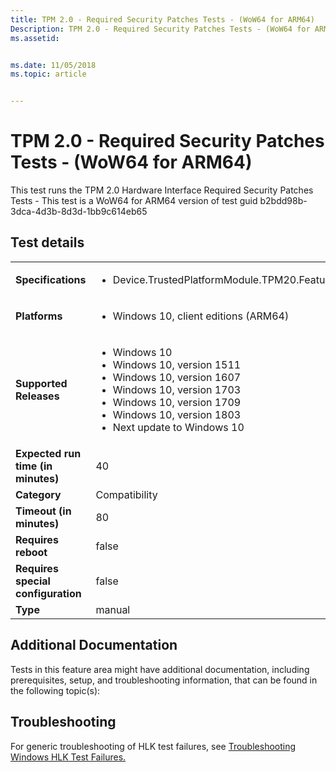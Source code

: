 ```yaml
---
title: TPM 2.0 - Required Security Patches Tests - (WoW64 for ARM64)
Description: TPM 2.0 - Required Security Patches Tests - (WoW64 for ARM64)
ms.assetid: 


ms.date: 11/05/2018
ms.topic: article


---
```


# TPM 2.0 - Required Security Patches Tests - (WoW64 for ARM64)

This test runs the TPM 2.0 Hardware Interface Required Security Patches Tests - This test is a WoW64 for ARM64 version of test guid b2bdd98b-3dca-4d3b-8d3d-1bb9c614eb65

## Test details

|||
|---|---|
| **Specifications**  | <ul><li>Device.TrustedPlatformModule.TPM20.Features</li></ul> |  
| **Platforms**   | <ul><li>Windows 10, client editions (ARM64)</li></ul> |
| **Supported Releases** | <ul><li>Windows 10</li><li>Windows 10, version 1511</li><li>Windows 10, version 1607</li><li>Windows 10, version 1703</li><li>Windows 10, version 1709</li><li>Windows 10, version 1803</li><li>Next update to Windows 10</li></ul> |
|**Expected run time (in minutes)**| 40 |
|**Category**| Compatibility |
|**Timeout (in minutes)**| 80 |
|**Requires reboot**| false |
|**Requires special configuration**| false |
|**Type**| manual |




## Additional Documentation
Tests in this feature area might have additional documentation, including prerequisites, setup, and troubleshooting information, that can be found in the following topic(s): <ul></ul>

## Troubleshooting
For generic troubleshooting of HLK test failures, see [Troubleshooting Windows HLK Test Failures.](https://docs.microsoft.com/en-us/windows-hardware/HLK/troubleshooting.html)
